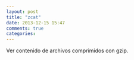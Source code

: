 ```yaml
---
layout: post
title: "zcat"
date: 2013-12-15 15:47
comments: true
categories: 
---
```

Ver contenido de archivos comprimidos con gzip.

